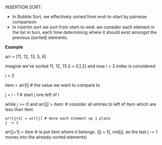 INSERTION SORT:

- In Bubble Sort, we effectively sorted from end-to-start by pairwise comparison.
- In insertin sort we sort from start-to-end: we consider each element in the list in turn, each time determining where it should exist amongst the previous (sorted) elements.



**Example**

arr = [11, 12, 13, 5, 6] 

imagine we've sorted 11, 12, 13 (i = 0,1,2) and now i = 3 index is considered

i = 3 

item = arr[i] # the value we want to compare to

j = i - 1 # start j one left of i

while j >= 0 and arr[j] > item: # consider all entries to left of item which are less than item
    
    arr[j+1] = arr[j] # move each element up 1 place
    j -= 1
    
arr[j+1] = item # ie put item where it belongs. ([j + 1], not[j],  as the last j -= 1 moves into the already-sorted elements)
